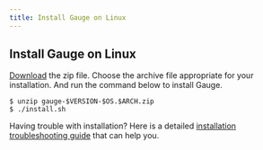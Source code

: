 ```yaml
---
title: Install Gauge on Linux
---
```


## Install Gauge on Linux

[Download](http://getgauge.io/get-started) the zip file. Choose the archive file appropriate for your installation. And run the command below to install Gauge.

```
$ unzip gauge-$VERSION-$OS.$ARCH.zip
$ ./install.sh
```

Having trouble with installation? Here is a detailed [installation troubleshooting guide](../troubleshooting/installation.md) that can help you.
